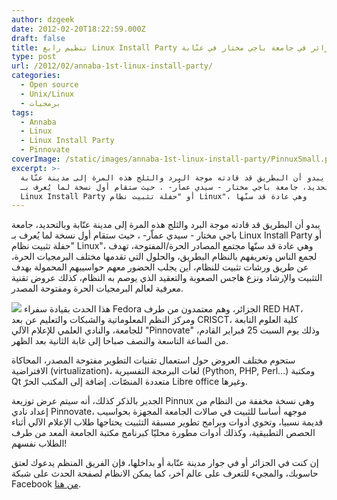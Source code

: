 ```yaml
---
author: dzgeek
date: 2012-02-20T18:22:59.000Z
draft: false
title: تنظيم رابع Linux Install Party في الجزائر في جامعة باجي مختار في عنّابة
type: post
url: /2012/02/annaba-1st-linux-install-party/
categories:
  - Open source
  - Unix/Linux
  - برمجيات
tags:
  - Annaba
  - Linux
  - Linux Install Party
  - Pinnovate
coverImage: /static/images/annaba-1st-linux-install-party/PinnuxSmall.png
excerpt: >-
  يبدو أن البطريق قد قادته موجة البرد والثلج هذه المرة إلى مدينة عنّابة
  وبالتحديد، جامعة باجي مختار - سيدي عماّر- ، حيث ستقام أول نسخة لما يُعرف بـ
  Linux Install Party أو "حفلة تثبيت نظام Linux"، وهي عادة قد سنّها
---
```

يبدو أن البطريق قد قادته موجة البرد والثلج هذه المرة إلى مدينة عنّابة وبالتحديد، جامعة باجي مختار - سيدي عماّر- ، حيث ستقام أول نسخة لما يُعرف بـ Linux Install Party أو "حفلة تثبيت نظام Linux"، وهي عادة قد سنّها مجتمع المصادر الحرة/المفتوحة، تهدف لجمع الناس وتعريفهم بالنظام البطريق، والحلول التي تقدمها مختلف البرمجيات الحرة، عن طريق ورشات تثبيت للنظام، أين يجلب الحضور معهم حواسيبهم المحمولة بهدف التثبيت والإرشاد ونزع هاجس الصعوبة والتعقيد الذي يوصم به النظام، كذلك عروض تقنية معرفية لعالم البرمجيات الحرة ومفتوحة المصدر.

![](/static/images/annaba-1st-linux-install-party/PinnuxSmall.png) هذا الحدث بقيادة سفراء Fedora الجزائر، وهم معتمدون من طرف RED HAT، ومركز النظم المعلوماتية والشبكات والتعليم عن بعد CRISCT، كلية العلوم التابعة للجامعة، والنادي العلمي للإعلام الآلي "Pinnovate" وذلك يوم السبت 25 فبراير القادم، من الساعة التاسعة والنصف صباحا إلى غابة الثانية بعد الظهر.

ستحوم مختلف العروض حول استعمال تقنيات التطوير مفتوحة المصدر، المحاكاة الافتراضية (virtualization)، لغات البرمجة التفسيرية (Python, PHP, Perl...) ومكتبة Qt متعددة المنصّات. إضافة إلى المكتب الحرّ Libre office وغيرها.

الجدير بالذكر كذلك، أنه سيتم عرض توزيعة Pinnux وهي نسخة مخففة من النظام من إعداد نادي Pinnovate، موجهه أساسا للثبيت في صالات الجامعة المجهزة بحواسيب قديمة نسبيا، وتحوي أدوات وبرامج تطوير مسبقة التثبيت يحتاجها طلاب الإعلام الآلي أثناء الحصص التطبيقية، وكذلك أدوات مطورة محليّا كبرنامج مكتبة الجامعة المعد من طرف الطلاب نفسهم!

إن كنت في الجزائر أو في جوار مدينة عنّابة أو بداخلها، فإن الفريق المنظم يدعوك لعتق حاسوبك، والمجيء للتعرف على عالم آخر، كما يمكن الانظام لصفحة الحدث على شبكة Facebook [من هنا](https://www.facebook.com/events/110811065713605/).
